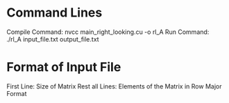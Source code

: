 # Command Lines
Compile Command: nvcc main_right_looking.cu -o rl_A
Run Command: ./rl_A input_file.txt output_file.txt

# Format of Input File
First Line: Size of Matrix
Rest all Lines: Elements of the Matrix in Row Major Format
